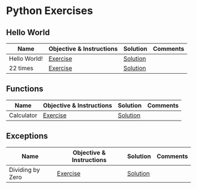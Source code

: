 # Python Exercises

## Hello World

|Name|Objective & Instructions|Solution|Comments|
|--------|--------|------|----|
| Hello World! | [Exercise](exercises/hello_world/hello_world.md) | [Solution](solutions/hello_world/hello_world.md) | |
| 22 times | [Exercise](exercises/hello_world/22_times.md) | [Solution](solutions/hello_world/22_times.md) | |

## Functions

|Name|Objective & Instructions|Solution|Comments|
|--------|--------|------|----|
| Calculator | [Exercise](exercises/functions/calculator.md) | [Solution](solutions/functions/calculator.md) | |

## Exceptions

|Name|Objective & Instructions|Solution|Comments|
|--------|--------|------|----|
| Dividing by Zero | [Exercise](exercises/exceptions/divide_by_zero.md) | [Solution](solutions/exceptions/divide_by_zero.md) | |
